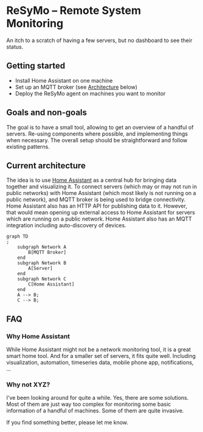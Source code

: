 # ReSyMo – Remote System Monitoring

An itch to a scratch of having a few servers, but no dashboard to see their status.

## Getting started

* Install Home Assistant on one machine
* Set up an MQTT broker (see [Architecture](#current-architecture) below)
* Deploy the ReSyMo agent on machines you want to monitor

## Goals and non-goals

The goal is to have a small tool, allowing to get an overview of a handful of servers. Re-using components where
possible, and implementing things when necessary. The overall setup should be straightforward and follow existing
patterns.

## Current architecture

The idea is to use [Home Assistant](https://www.home-assistant.io/) as a central hub for bringing data together and
visualizing it. To connect servers (which may or may not run in public networks) with Home Assistant (which most likely
is not running on a public network), and MQTT broker is being used to bridge connectivity. Home Assistant also has an
HTTP API for publishing data to it. However, that would mean opening up external access to Home Assistant for servers
which are running on a public network. Home Assistant also has an MQTT integration including auto-discovery of devices.

```mermaid
graph TD
;
    subgraph Network A
        B[MQTT Broker]
    end
    subgraph Network B
        A[Server]
    end
    subgraph Network C
        C[Home Assistant]
    end
    A --> B;
    C --> B;
```

## FAQ

### Why Home Assistant

While Home Assistant might not be a network monitoring tool, it is a great smart home tool. And for a smaller set of
servers, it fits quite well. Including visualization, automation, timeseries data, mobile phone app, notifications, …

### Why not XYZ?

I've been looking around for quite a while. Yes, there are some solutions. Most of them are just way too complex for
monitoring some basic information of a handful of machines. Some of them are quite invasive.

If you find something better, please let me know.
